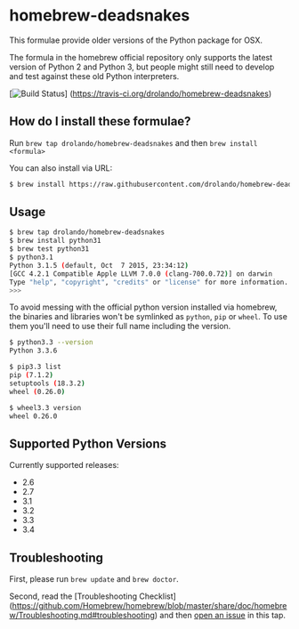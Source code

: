 # homebrew-deadsnakes

This formulae provide older versions of the Python package for OSX.

The formula in the homebrew official repository
only supports the latest version of Python 2 and Python 3, but people might still need to develop and test against 
these old Python interpreters. 

[![Build Status](https://travis-ci.org/drolando/homebrew-deadsnakes.svg)]
(https://travis-ci.org/drolando/homebrew-deadsnakes)

## How do I install these formulae?
Run `brew tap drolando/homebrew-deadsnakes` and then `brew install <formula>`

You can also install via URL:

``` bash
$ brew install https://raw.githubusercontent.com/drolando/homebrew-deadsnakes/master/Formula/<formula>.rb
```

## Usage

``` bash
$ brew tap drolando/homebrew-deadsnakes
$ brew install python31
$ brew test python31
$ python3.1
Python 3.1.5 (default, Oct  7 2015, 23:34:12)
[GCC 4.2.1 Compatible Apple LLVM 7.0.0 (clang-700.0.72)] on darwin
Type "help", "copyright", "credits" or "license" for more information.
>>>
```

To avoid messing with the official python version installed via homebrew, the binaries and libraries won't be
symlinked as `python`, `pip` or `wheel`. To use them you'll need to use their full name including the version.

``` bash
$ python3.3 --version
Python 3.3.6

$ pip3.3 list
pip (7.1.2)
setuptools (18.3.2)
wheel (0.26.0)

$ wheel3.3 version
wheel 0.26.0
```

## Supported Python Versions
Currently supported releases:

- 2.6
- 2.7
- 3.1
- 3.2
- 3.3
- 3.4

## Troubleshooting
First, please run `brew update` and `brew doctor`.

Second, read the [Troubleshooting Checklist]
(https://github.com/Homebrew/homebrew/blob/master/share/doc/homebrew/Troubleshooting.md#troubleshooting) 
and then [open an issue](https://github.com/drolando/homebrew-deadsnakes/issues/new) in this tap.
